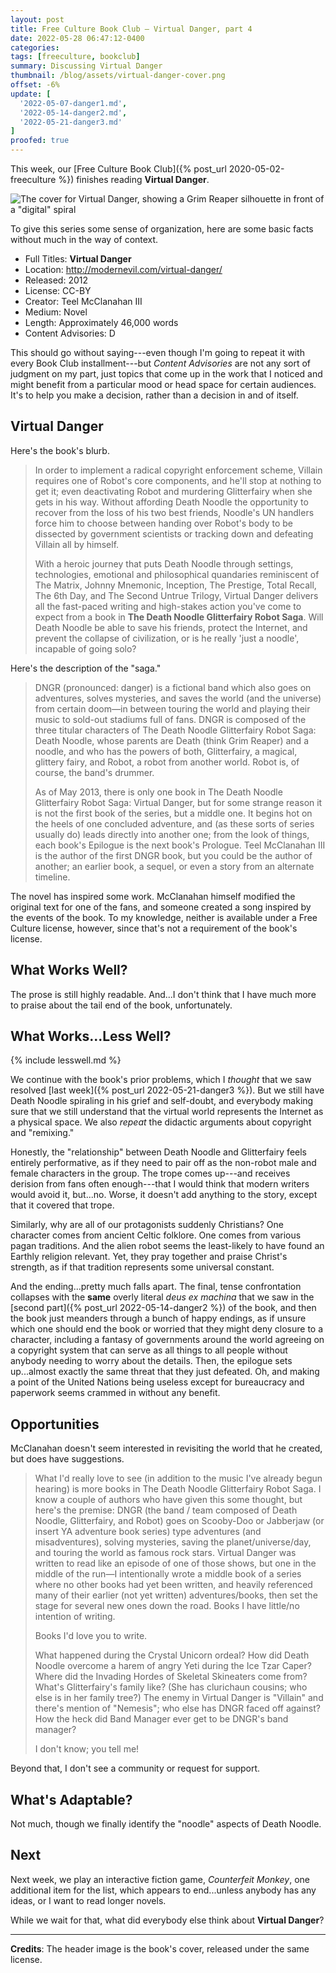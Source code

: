 ```yaml
---
layout: post
title: Free Culture Book Club — Virtual Danger, part 4
date: 2022-05-28 06:47:12-0400
categories:
tags: [freeculture, bookclub]
summary: Discussing Virtual Danger
thumbnail: /blog/assets/virtual-danger-cover.png
offset: -6%
update: [
  '2022-05-07-danger1.md',
  '2022-05-14-danger2.md',
  '2022-05-21-danger3.md'
]
proofed: true
---
```


This week, our [Free Culture Book Club]({% post_url 2020-05-02-freeculture %}) finishes reading **Virtual Danger**.

![The cover for Virtual Danger, showing a Grim Reaper silhouette in front of a "digital" spiral](/blog/assets/virtual-danger-cover.png "Having seen these tropes a million times, I'm going to try not to judge the book by this...")

To give this series some sense of organization, here are some basic facts without much in the way of context.

 * Full Titles:  **Virtual Danger**
 * Location:  <http://modernevil.com/virtual-danger/>
 * Released:  2012
 * License:  CC-BY
 * Creator:  Teel McClanahan III
 * Medium:  Novel
 * Length:  Approximately 46,000 words
 * Content Advisories:  D

This should go without saying---even though I'm going to repeat it with every Book Club installment---but *Content Advisories* are not any sort of judgment on my part, just topics that come up in the work that I noticed and might benefit from a particular mood or head space for certain audiences.  It's to help you make a decision, rather than a decision in and of itself.

## Virtual Danger

Here's the book's blurb.

 > In order to implement a radical copyright enforcement scheme, Villain requires one of Robot's core components, and he'll stop at nothing to get it; even deactivating Robot and murdering Glitterfairy when she gets in his way. Without affording Death Noodle the opportunity to recover from the loss of his two best friends, Noodle's UN handlers force him to choose between handing over Robot's body to be dissected by government scientists or tracking down and defeating Villain all by himself.
 >
 > With a heroic journey that puts Death Noodle through settings, technologies, emotional and philosophical quandaries reminiscent of The Matrix, Johnny Mnemonic, Inception, The Prestige, Total Recall, The 6th Day, and The Second Untrue Trilogy, Virtual Danger delivers all the fast-paced writing and high-stakes action you've come to expect from a book in **The Death Noodle Glitterfairy Robot Saga**. Will Death Noodle be able to save his friends, protect the Internet, and prevent the collapse of civilization, or is he really 'just a noodle', incapable of going solo?

Here's the description of the "saga."

 > DNGR (pronounced: danger) is a fictional band which also goes on adventures, solves mysteries, and saves the world (and the universe) from certain doom—in between touring the world and playing their music to sold-out stadiums full of fans. DNGR is composed of the three titular characters of The Death Noodle Glitterfairy Robot Saga: Death Noodle, whose parents are Death (think Grim Reaper) and a noodle, and who has the powers of both, Glitterfairy, a magical, glittery fairy, and Robot, a robot from another world. Robot is, of course, the band's drummer.
 >
 > As of May 2013, there is only one book in The Death Noodle Glitterfairy Robot Saga: Virtual Danger, but for some strange reason it is not the first book of the series, but a middle one. It begins hot on the heels of one concluded adventure, and (as these sorts of series usually do) leads directly into another one; from the look of things, each book's Epilogue is the next book's Prologue. Teel McClanahan III is the author of the first DNGR book, but you could be the author of another; an earlier book, a sequel, or even a story from an alternate timeline.

The novel has inspired some work.  McClanahan himself modified the original text for one of the fans, and someone created a song inspired by the events of the book.  To my knowledge, neither is available under a Free Culture license, however, since that's not a requirement of the book's license.

## What Works Well?

The prose is still highly readable.  And...I don't think that I have much more to praise about the tail end of the book, unfortunately.

## What Works...Less Well?

{% include lesswell.md %}

We continue with the book's prior problems, which I *thought* that we saw resolved [last week]({% post_url 2022-05-21-danger3 %}).  But we still have Death Noodle spiraling in his grief and self-doubt, and everybody making sure that we still understand that the virtual world represents the Internet as a physical space.  We also *repeat* the didactic arguments about copyright and "remixing."

Honestly, the "relationship" between Death Noodle and Glitterfairy feels entirely performative, as if they need to pair off as the non-robot male and female characters in the group.  The trope comes up---and receives derision from fans often enough---that I would think that modern writers would avoid it, but...no.  Worse, it doesn't add anything to the story, except that it covered that trope.

Similarly, why are all of our protagonists suddenly Christians?  One character comes from ancient Celtic folklore.  One comes from various pagan traditions.  And the alien robot seems the least-likely to have found an Earthly religion relevant.  Yet, they pray together and praise Christ's strength, as if that tradition represents some universal constant.

And the ending...pretty much falls apart.  The final, tense confrontation collapses with the **same** overly literal *deus ex machina* that we saw in the [second part]({% post_url 2022-05-14-danger2 %}) of the book, and then the book just meanders through a bunch of happy endings, as if unsure which one should end the book or worried that they might deny closure to a character, including a fantasy of governments around the world agreeing on a copyright system that can serve as all things to all people without anybody needing to worry about the details.  Then, the epilogue sets up...almost exactly the same threat that they just defeated.  Oh, and making a point of the United Nations being useless except for bureaucracy and paperwork seems crammed in without any benefit.

## Opportunities

McClanahan doesn't seem interested in revisiting the world that he created, but does have suggestions.

 > What I'd really love to see (in addition to the music I've already begun hearing) is more books in The Death Noodle Glitterfairy Robot Saga. I know a couple of authors who have given this some thought, but here's the premise: DNGR (the band / team composed of Death Noodle, Glitterfairy, and Robot) goes on Scooby-Doo or Jabberjaw (or insert YA adventure book series) type adventures (and misadventures), solving mysteries, saving the planet/universe/day, and touring the world as famous rock stars. Virtual Danger was written to read like an episode of one of those shows, but one in the middle of the run—I intentionally wrote a middle book of a series where no other books had yet been written, and heavily referenced many of their earlier (not yet written) adventures/books, then set the stage for several new ones down the road. Books I have little/no intention of writing.
 >
 > Books I'd love you to write.
 >
 > What happened during the Crystal Unicorn ordeal? How did Death Noodle overcome a harem of angry Yeti during the Ice Tzar Caper? Where did the Invading Hordes of Skeletal Skineaters come from? What's Glitterfairy's family like? (She has clurichaun cousins; who else is in her family tree?) The enemy in Virtual Danger is "Villain" and there's mention of "Nemesis"; who else has DNGR faced off against? How the heck did Band Manager ever get to be DNGR's band manager?
 >
 > I don't know; you tell me!

Beyond that, I don't see a community or request for support.

## What's Adaptable?

Not much, though we finally identify the "noodle" aspects of Death Noodle.

## Next

Next week, we play an interactive fiction game, *Counterfeit Monkey*, one additional item for the list, which appears to end...unless anybody has any ideas, or I want to read longer novels.

While we wait for that, what did everybody else think about **Virtual Danger**?

* * *

**Credits**:  The header image is the book's cover, released under the same license.

